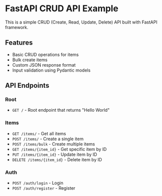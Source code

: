 # FastAPI CRUD API Example

This is a simple CRUD (Create, Read, Update, Delete) API built with FastAPI framework.

## Features

- Basic CRUD operations for items
- Bulk create items
- Custom JSON response format
- Input validation using Pydantic models

## API Endpoints

### Root
- `GET /` - Root endpoint that returns "Hello World"

### Items
- `GET /items/` - Get all items
- `POST /items/` - Create a single item
- `POST /items/bulk` - Create multiple items
- `GET /items/{item_id}` - Get specific item by ID
- `PUT /items/{item_id}` - Update item by ID
- `DELETE /items/{item_id}` - Delete item by ID

### Auth
- `POST /auth/login` - Login
- `POST /auth/register` - Register
